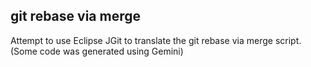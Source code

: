 ## git rebase via merge ##

Attempt to use Eclipse JGit to translate the git rebase via merge script. (Some code was generated using Gemini)
